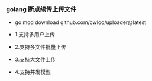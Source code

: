 ### golang 断点续传上传文件

* go mod download github.com/cwloo/uploader@latest

* 1.支持多用户上传
* 2.支持多文件批量上传
* 3.支持大文件上传
* 4.支持并发模型